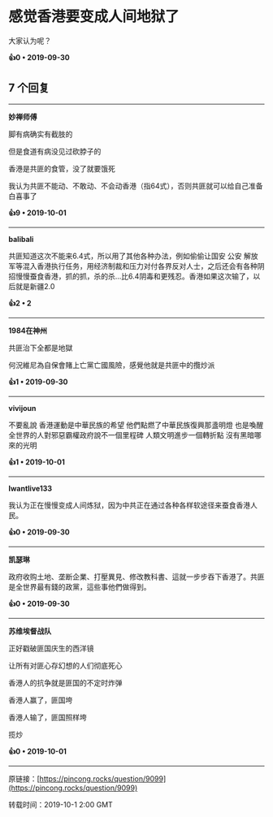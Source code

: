 # 感觉香港要变成人间地狱了 

大家认为呢？ 

**👍0 • 2019-09-30**

## 7 个回复

---
**妙禅师傅**

脚有病确实有截肢的

但是食道有病没见过砍脖子的

香港是共匪的食管，没了就要饿死

我认为共匪不能动、不敢动、不会动香港（指64式），否则共匪就可以给自己准备白喜事了 

**👍9 • 2019-10-01**

---
**balibali**

共匪知道这次不能来6.4式，所以用了其他各种办法，例如偷偷让国安 公安 解放军等混入香港执行任务，用经济制裁和压力对付各界反对人士，之后还会有各种阴招慢慢蚕食香港，抓的抓，杀的杀...比6.4阴毒和更残忍。香港如果这次输了，以后就是新疆2.0 

**👍2 • 2**

---
**1984在神州**

共匪治下全都是地獄

何況維尼為自保會賭上亡黨亡國風險，感覺他就是共匪中的攬炒派 

**👍1 • 2019-09-30**

---
**vivijoun**

不要亂說 香港運動是中華民族的希望 他們點燃了中華民族復興那盞明燈 也是喚醒全世界的人對邪惡霸權政府說不一個里程碑 人類文明進步一個轉折點 沒有黑暗哪來的光明  

**👍1 • 2019-10-01**

---
**Iwantlive133**

我认为正在慢慢变成人间炼狱，因为中共正在通过各种各样软途径来蚕食香港人民。 

**👍0 • 2019-09-30**

---
**凯瑟琳**

政府收购土地、垄断企業、打壓異見、修改教科書、這就一步步吞下香港了。共匪是全世界最有錢的政黨，這些事他們做得到。 

**👍0 • 2019-09-30**

---
**苏维埃督战队**

正好戳破匪国庆生的西洋镜

让所有对匪心存幻想的人们彻底死心

香港人的抗争就是匪国的不定时炸弹

香港人赢了，匪国垮

香港人输了，匪国照样垮

揽炒 

**👍0 • 2019-10-01**

---
原链接：[https://pincong.rocks/question/9099](https://pincong.rocks/question/9099)

转载时间：2019-10-1 2:00 GMT